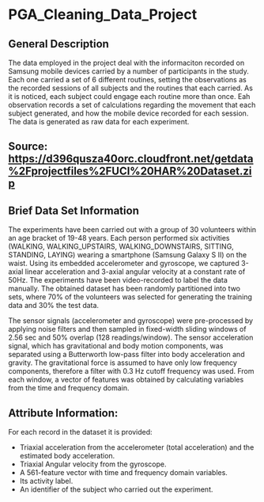# PGA_Cleaning_Data_Project

## General Description
The data employed in the project deal with the informaciton recorded on Samsung mobile devices carried by a number of participants in the study. Each one carried a set of 6 different routines, setting the observations as the recorded sessions of all subjects and the routines that each carried. As it is noticed, each subject could engage each routine more than once. Eah observation records a set of calculations regarding the movement that each subject generated, and how the mobile device recorded for each session. The data is generated as raw data for each experiment.


## Source: https://d396qusza40orc.cloudfront.net/getdata%2Fprojectfiles%2FUCI%20HAR%20Dataset.zip

## Brief Data Set Information
The experiments have been carried out with a group of 30 volunteers within an age bracket of 19-48 years. Each person performed six activities (WALKING, WALKING_UPSTAIRS, WALKING_DOWNSTAIRS, SITTING, STANDING, LAYING) wearing a smartphone (Samsung Galaxy S II) on the waist. Using its embedded accelerometer and gyroscope, we captured 3-axial linear acceleration and 3-axial angular velocity at a constant rate of 50Hz. The experiments have been video-recorded to label the data manually. The obtained dataset has been randomly partitioned into two sets, where 70% of the volunteers was selected for generating the training data and 30% the test data. 

The sensor signals (accelerometer and gyroscope) were pre-processed by applying noise filters and then sampled in fixed-width sliding windows of 2.56 sec and 50% overlap (128 readings/window). The sensor acceleration signal, which has gravitational and body motion components, was separated using a Butterworth low-pass filter into body acceleration and gravity. The gravitational force is assumed to have only low frequency components, therefore a filter with 0.3 Hz cutoff frequency was used. From each window, a vector of features was obtained by calculating variables from the time and frequency domain.

## Attribute Information:
For each record in the dataset it is provided: 
- Triaxial acceleration from the accelerometer (total acceleration) and the estimated body acceleration. 
- Triaxial Angular velocity from the gyroscope. 
- A 561-feature vector with time and frequency domain variables. 
- Its activity label. 
- An identifier of the subject who carried out the experiment.
